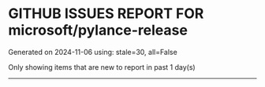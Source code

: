 
# GITHUB ISSUES REPORT FOR microsoft/pylance-release


Generated on 2024-11-06 using: stale=30, all=False


Only showing items that are new to report in past 1 day(s)


---




















